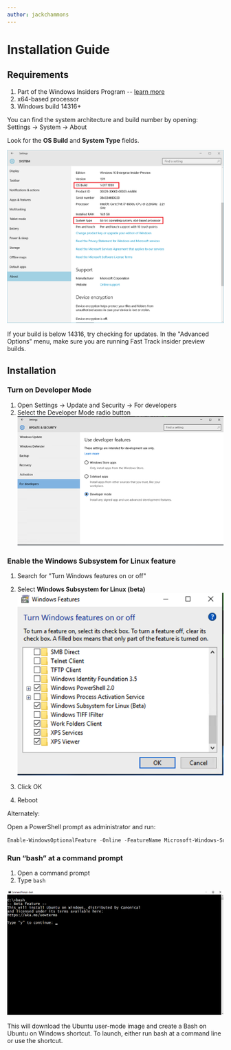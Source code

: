 ```yaml
---
author: jackchammons
---
```


# Installation Guide

## Requirements

1. Part of the Windows Insiders Program -- [learn more](https://insider.windows.com/)  
2. x64-based processor
3. Windows build 14316+

You can find the system architecture and build number by opening:  
Settings -> System -> About

Look for the **OS Build** and **System Type** fields.  

![](media/system.png) 

If your build is below 14316, try checking for updates.  In the "Advanced Options" menu, make sure you are running Fast Track insider preview builds.


## Installation

### Turn on Developer Mode
1. Open Settings -> Update and Security -> For developers
2. Select the Developer Mode radio button  
  ![](media/updateAndSecurity.png)

### Enable the Windows Subsystem for Linux feature
1. Search for "Turn Windows features on or off"  
1. Select **Windows Subsystem for Linux (beta)**  
  ![](media/windowsFeatures.png)
  
1. Click OK
1. Reboot

Alternately:

Open a PowerShell prompt as administrator and run:

``` PowerShell
Enable-WindowsOptionalFeature -Online -FeatureName Microsoft-Windows-Subsystem-Linux
```

### Run “bash” at a command prompt
1. Open a command prompt
1. Type `bash` 
  
  ![](media/bashShellInstall.png)
  
  This will download the Ubuntu user-mode image and create a Bash on Ubuntu on Windows shortcut.  To launch, either run bash at a command line or use the shortcut.
  